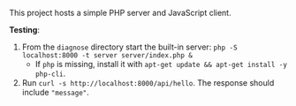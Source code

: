 This project hosts a simple PHP server and JavaScript client.

**Testing**:
1. From the `diagnose` directory start the built-in server:
   `php -S localhost:8000 -t server server/index.php &`
   - If `php` is missing, install it with `apt-get update && apt-get install -y php-cli`.
2. Run `curl -s http://localhost:8000/api/hello`.
   The response should include `"message"`.

